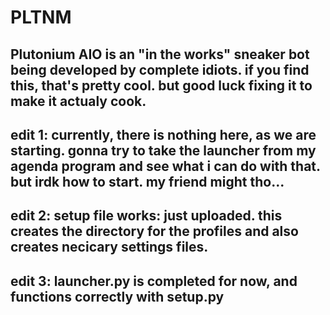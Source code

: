 # PLTNM
Plutonium AIO is an "in the works" sneaker bot being developed by complete idiots. if you find this, that's pretty cool. but good luck fixing it to make it actualy cook. 
----------------------------------------------------
edit 1: currently, there is nothing here, as we are starting. gonna try to take the launcher from my agenda program and see what i can do with that. but irdk how to start. my friend might tho...
----------------------------------------------------
edit 2: setup file works: just uploaded. this creates the directory for the profiles and also creates necicary settings files.
----------------------------------------------------
edit 3: launcher.py is completed for now, and functions correctly with setup.py
----------------------------------------------------
